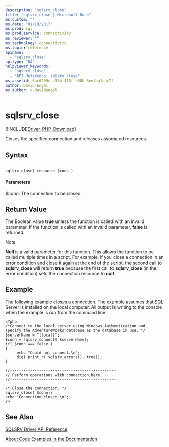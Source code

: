 ```yaml
---
description: "sqlsrv_close"
title: "sqlsrv_close | Microsoft Docs"
ms.custom: ""
ms.date: "01/19/2017"
ms.prod: sql
ms.prod_service: connectivity
ms.reviewer: ""
ms.technology: connectivity
ms.topic: reference
apiname: 
  - "sqlsrv_close"
apitype: "NA"
helpviewer_keywords: 
  - "sqlsrv_close"
  - "API Reference, sqlsrv_close"
ms.assetid: 6ac6209c-a134-4f8f-b88b-8eefaa1cbc7f
author: David-Engel
ms.author: v-davidengel
---
```

# sqlsrv_close
[!INCLUDE[Driver_PHP_Download](../../includes/driver_php_download.md)]

Closes the specified connection and releases associated resources.  
  
## Syntax  
  
```  
  
sqlsrv_close( resource $conn )  
```  
  
#### Parameters  
*$conn*: The connection to be closed.  
  
## Return Value  
The Boolean value **true** unless the function is called with an invalid parameter. If the function is called with an invalid parameter, **false** is returned.  
  
> [!NOTE]  
> **Null** is a valid parameter for this function. This allows the function to be called multiple times in a script. For example, if you close a connection in an error condition and close it again at the end of the script, the second call to **sqlsrv_close** will return **true** because the first call to **sqlsrv_close** (in the error condition) sets the connection resource to **null**.  
  
## Example  
The following example closes a connection. The example assumes that SQL Server is installed on the local computer. All output is writing to the console when the example is run from the command line.  
  
```  
<?php  
/*Connect to the local server using Windows Authentication and   
specify the AdventureWorks database as the database in use. */  
$serverName = "(local)";  
$conn = sqlsrv_connect( $serverName);  
if( $conn === false )  
{  
     echo "Could not connect.\n";  
     die( print_r( sqlsrv_errors(), true));  
}  
  
//-----------------------------------------------  
// Perform operations with connection here.  
//-----------------------------------------------  
  
/* Close the connection. */  
sqlsrv_close( $conn);  
echo "Connection closed.\n";  
?>  
```  
  
## See Also  
[SQLSRV Driver API Reference](../../connect/php/sqlsrv-driver-api-reference.md)

[About Code Examples in the Documentation](../../connect/php/about-code-examples-in-the-documentation.md)  
  
